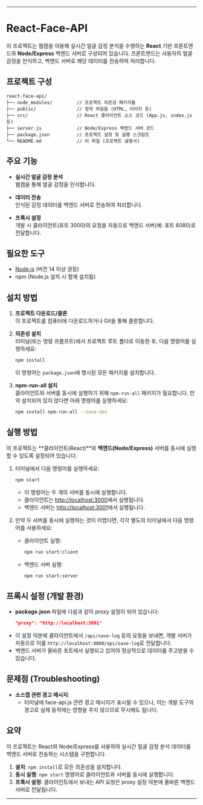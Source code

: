 
---

# React-Face-API

이 프로젝트는 웹캠을 이용해 실시간 얼굴 감정 분석을 수행하는 **React** 기반 프론트엔드와 **Node/Express** 백엔드 서버로 구성되어 있습니다. 프론트엔드는 사용자의 얼굴 감정을 인식하고, 백엔드 서버로 해당 데이터를 전송하여 처리합니다.

## 프로젝트 구성

```
react-face-api/
├── node_modules/         // 프로젝트 의존성 패키지들
├── public/               // 정적 파일들 (HTML, 이미지 등)
├── src/                  // React 클라이언트 소스 코드 (App.js, index.js 등)
├── server.js             // Node/Express 백엔드 서버 코드
├── package.json          // 프로젝트 설정 및 실행 스크립트
└── README.md             // 이 파일 (프로젝트 설명서)
```

## 주요 기능

- **실시간 얼굴 감정 분석**  
  웹캠을 통해 얼굴 감정을 인식합니다.
  
- **데이터 전송**  
  인식된 감정 데이터를 백엔드 서버로 전송하여 처리합니다.

- **프록시 설정**  
  개발 시 클라이언트(포트 3000)의 요청을 자동으로 백엔드 서버(예: 포트 8080)로 전달합니다.

## 필요한 도구

- [Node.js](https://nodejs.org/) (버전 14 이상 권장)
- npm (Node.js 설치 시 함께 설치됨)

## 설치 방법

1. **프로젝트 다운로드/클론**  
   이 프로젝트를 컴퓨터에 다운로드하거나 Git을 통해 클론합니다.

2. **의존성 설치**  
   터미널(또는 명령 프롬프트)에서 프로젝트 루트 폴더로 이동한 후, 다음 명령어를 실행하세요:
   ```bash
   npm install
   ```
   이 명령어는 `package.json`에 명시된 모든 패키지를 설치합니다.

3. **npm-run-all 설치**  
   클라이언트와 서버를 동시에 실행하기 위해 `npm-run-all` 패키지가 필요합니다. 만약 설치되어 있지 않다면 아래 명령어를 실행하세요:
   ```bash
   npm install npm-run-all --save-dev
   ```

## 실행 방법

이 프로젝트는 **클라이언트(React)**와 **백엔드(Node/Express)** 서버를 동시에 실행할 수 있도록 설정되어 있습니다.

1. 터미널에서 다음 명령어를 실행하세요:
   ```bash
   npm start
   ```
   - 이 명령어는 두 개의 서버를 동시에 실행합니다.
   - 클라이언트는 [http://localhost:3000](http://localhost:3000)에서 실행됩니다.
   - 백엔드 서버는 [http://localhost:3001](http://localhost:3001)에서 실행됩니다.

2. 만약 두 서버를 동시에 실행하는 것이 어렵다면, 각각 별도의 터미널에서 다음 명령어를 사용하세요:
   - 클라이언트 실행:
     ```bash
     npm run start:client
     ```
   - 백엔드 서버 실행:
     ```bash
     npm run start:server
     ```

## 프록시 설정 (개발 환경)

- **package.json** 파일에 다음과 같이 proxy 설정이 되어 있습니다:
  ```json
  "proxy": "http://localhost:3001"
  ```
- 이 설정 덕분에 클라이언트에서 `/api/save-log` 등의 요청을 보내면, 개발 서버가 자동으로 이를 `http://localhost:8080/api/save-log`로 전달합니다.
- 백엔드 서버가 올바른 포트에서 실행되고 있어야 정상적으로 데이터를 주고받을 수 있습니다.

## 문제점 (Troubleshooting)

- **소스맵 관련 경고 메시지**:  
  - 터미널에 face-api.js 관련 경고 메시지가 표시될 수 있으나, 이는 개발 도구의 경고로 실제 동작에는 영향을 주지 않으므로 무시해도 됩니다.

## 요약

이 프로젝트는 React와 Node/Express를 사용하여 실시간 얼굴 감정 분석 데이터를 백엔드 서버로 전송하는 시스템을 구현합니다.  
1. **설치**: `npm install`로 모든 의존성을 설치합니다.  
2. **동시 실행**: `npm start` 명령어로 클라이언트와 서버를 동시에 실행합니다.  
3. **프록시 설정**: 클라이언트에서 보내는 API 요청은 proxy 설정 덕분에 올바른 백엔드 서버로 전달됩니다.

---